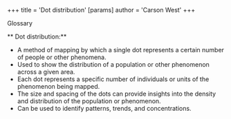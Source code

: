 +++
 title = 'Dot distribution'
[params]
	author = 'Carson West'
+++

 Glossary

** Dot distribution:**

- A method of mapping by which a single dot represents a certain number of people or other phenomena.
- Used to show the distribution of a population or other phenomenon across a given area.
- Each dot represents a specific number of individuals or units of the phenomenon being mapped.
- The size and spacing of the dots can provide insights into the density and distribution of the population or phenomenon.
- Can be used to identify patterns, trends, and concentrations.